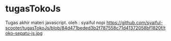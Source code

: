 # tugasTokoJs
Tugas akhir materi javascript. oleh : syaiful nopi
https://github.com/syaiful-scooter/tugasTokoJs/blob/84d471beded3b2f787558c71d41372058bf1820f/toko-sepatu-js.jpg
